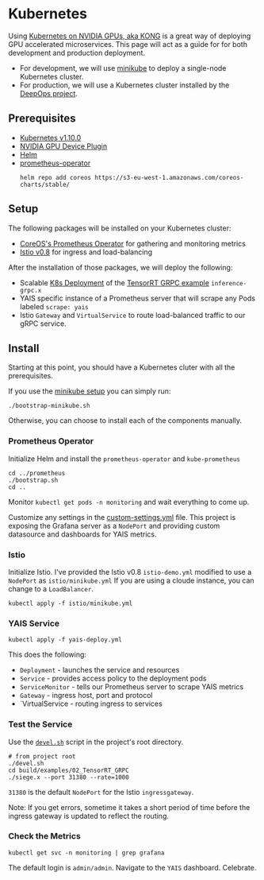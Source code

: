 # Kubernetes

Using [Kubernetes on NVIDIA GPUs, aka KONG](https://developer.nvidia.com/kubernetes-gpu) is a great
way of deploying GPU accelerated microservices.  This page will act as a guide for
for both development and production deployment.

* For development, we will use [minikube](https://kubernetes.io/docs/setup/minikube/) to deploy a single-node
Kubernetes cluster.
* For production, we will use a Kubernetes cluster installed by the 
[DeepOps project](https://github.com/nvidia/deepops).

## Prerequisites

* [Kubernetes v1.10.0](https://kubernetes.io) 
* [NVIDIA GPU Device Plugin](https://github.com/NVIDIA/k8s-device-plugin#preparing-your-gpu-nodes)
* [Helm](https://helm.sh)
* [prometheus-operator](https://github.com/coreos/prometheus-operator)
  ```
  helm repo add coreos https://s3-eu-west-1.amazonaws.com/coreos-charts/stable/
  ```

## Setup

The following packages will be installed on your Kubernetes cluster:
* [CoreOS's Prometheus Operator](https://github.com/coreos/prometheus-operator) for gathering and monitoring metrics
* [Istio v0.8](https://istio.io) for ingress and load-balancing

After the installation of those packages, we will deploy the following:
* Scalable [K8s Deployment](https://kubernetes.io/docs/concepts/workloads/controllers/deployment/)
of the [TensorRT GRPC example](../02_TensorRT_GRPC) `inference-grpc.x` 
* YAIS specific instance of a Prometheus server that will scrape any Pods labeled `scrape: yais`
* Istio `Gateway` and `VirtualService` to route load-balanced traffic to our gRPC service.

## Install

Starting at this point, you should have a Kubernetes cluter with all the prerequisites.

If you use the [minikube setup](minikube/README.md) you can simply run:
```
./bootstrap-minikube.sh
```

Otherwise, you can choose to install each of the components manually.

### Prometheus Operator

Initialize Helm and install the `prometheus-operator` and `kube-prometheus`

```
cd ../prometheus
./bootstrap.sh
cd ..
```

Monitor `kubectl get pods -n monitoring` and wait everything to come up.

Customize any settings in the [custom-settings.yml](prometheus/custom-settings.yml)
file.  This project is exposing the Grafana server as a `NodePort` and providing custom 
datasource and dashboards for YAIS metrics.

### Istio

Initialize Istio.  I've provided the Istio v0.8 `istio-demo.yml` modified to use a `NodePort`
as `istio/minikube.yml`  If you are using a cloude instance, you can change to a `LoadBalancer`.

```
kubectl apply -f istio/minikube.yml
```

### YAIS Service

```
kubectl apply -f yais-deploy.yml
```

This does the following:
* `Deployment` - launches the service and resources
* `Service` - provides access policy to the deployment pods
* `ServiceMonitor` - tells our Prometheus server to scrape YAIS metrics
* `Gateway` - ingress host, port and protocol
* `VirtualService - routing ingress to services

### Test the Service

Use the [`devel.sh`](devel.sh) script in the project's root directory.

```
# from project root
./devel.sh
cd build/examples/02_TensorRT_GRPC
./siege.x --port 31380 --rate=1000
```

`31380` is the default `NodePort` for the Istio `ingressgateway`.

Note: If you get errors, sometime it takes a short period of time before the ingress gateway
is updated to reflect the routing. 

### Check the Metrics

```
kubectl get svc -n monitoring | grep grafana
```

The default login is `admin/admin`.  Navigate to the `YAIS` dashboard.  Celebrate.
